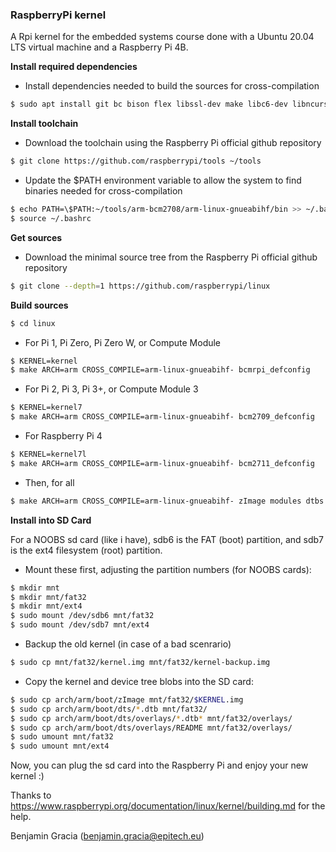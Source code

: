 ### RaspberryPi kernel
A Rpi kernel for the embedded systems course done with a Ubuntu 20.04 LTS virtual machine and a Raspberry Pi 4B.

**Install required dependencies**

  - Install dependencies needed to build the sources for cross-compilation
```sh
$ sudo apt install git bc bison flex libssl-dev make libc6-dev libncurses5-dev
```
**Install toolchain**

  - Download the toolchain using the Raspberry Pi official github repository
```sh
$ git clone https://github.com/raspberrypi/tools ~/tools
```

  - Update the $PATH environment variable to allow the system to find binaries needed for cross-compilation
```sh
$ echo PATH=\$PATH:~/tools/arm-bcm2708/arm-linux-gnueabihf/bin >> ~/.bashrc
$ source ~/.bashrc
```

**Get sources**

  - Download the minimal source tree from the Raspberry Pi official github repository
```sh
$ git clone --depth=1 https://github.com/raspberrypi/linux
```

**Build sources**

```sh
$ cd linux
```
  - For Pi 1, Pi Zero, Pi Zero W, or Compute Module
```sh
$ KERNEL=kernel
$ make ARCH=arm CROSS_COMPILE=arm-linux-gnueabihf- bcmrpi_defconfig
```
  - For Pi 2, Pi 3, Pi 3+, or Compute Module 3
```sh
$ KERNEL=kernel7
$ make ARCH=arm CROSS_COMPILE=arm-linux-gnueabihf- bcm2709_defconfig
```
  - For Raspberry Pi 4
```sh
$ KERNEL=kernel7l
$ make ARCH=arm CROSS_COMPILE=arm-linux-gnueabihf- bcm2711_defconfig
```
- Then, for all
```sh
$ make ARCH=arm CROSS_COMPILE=arm-linux-gnueabihf- zImage modules dtbs
```

**Install into SD Card**

For a NOOBS sd card (like i have), sdb6 is the FAT (boot) partition, and sdb7 is the ext4 filesystem (root) partition.

  - Mount these first, adjusting the partition numbers (for NOOBS cards):
```sh
$ mkdir mnt
$ mkdir mnt/fat32
$ mkdir mnt/ext4
$ sudo mount /dev/sdb6 mnt/fat32
$ sudo mount /dev/sdb7 mnt/ext4
```

  - Backup the old kernel (in case of a bad scenrario)
```sh
$ sudo cp mnt/fat32/kernel.img mnt/fat32/kernel-backup.img
```

  - Copy the kernel and device tree blobs into the SD card:
```sh
$ sudo cp arch/arm/boot/zImage mnt/fat32/$KERNEL.img
$ sudo cp arch/arm/boot/dts/*.dtb mnt/fat32/
$ sudo cp arch/arm/boot/dts/overlays/*.dtb* mnt/fat32/overlays/
$ sudo cp arch/arm/boot/dts/overlays/README mnt/fat32/overlays/
$ sudo umount mnt/fat32
$ sudo umount mnt/ext4
```

Now, you can plug the sd card into the Raspberry Pi and enjoy your new kernel :)


Thanks to https://www.raspberrypi.org/documentation/linux/kernel/building.md for the help.


Benjamin Gracia
(benjamin.gracia@epitech.eu)
